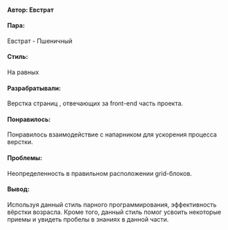 #### Автор: Евстрат
#### Пара:
Евстрат - Пшеничный
#### Стиль: 
На равных
#### Разрабратывали:
Верстка страниц , отвечающих за front-end часть проекта.
#### Понравилось: 
Понравилось взаимодействие с напарником для ускорения процесса верстки.
#### Проблемы:
Неопределенность в правильном расположении grid-блоков.
#### Вывод: 
Используя данный стиль парного программирования, эффективность вёрстки возрасла. Кроме того, данный стиль помог усвоить некоторые приемы и увидеть пробелы в знаниях в данной части.
